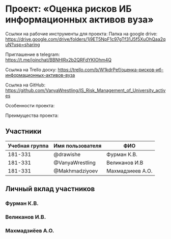 # Проект: «Оценка рисков ИБ информационных активов вуза»
Ссылки на рабочие инструменты для проекта:
Папка на google drive:
https://drive.google.com/drive/folders/1j9ET5NpF1c97gTf31J5f5XuOhQaa2quN?usp=sharing

Приглашение в telegram:
https://t.me/joinchat/BBNHlRx2b2QRFdYKIOhm4Q

Ссылка на Trello доску:
https://trello.com/b/W1kdrPef/оценка-рисков-иб-информационных-активов-вуза

Ссылка на GitHub:
https://github.com/VanyaWrestling/IS_Risk_Management_of_University_actives



Особенности проекта:


Преимущества проекта:


## Участники

| Учебная группа | Имя пользователя | ФИО                      |
|----------------|------------------|--------------------------|
| 181-331        | @drawishe        | Фурман К.В.              |
| 181-331        | @VanyaWrestling  | Великанов И.В            |
| 181-331        | @Makhmadziyoev   | Махмадзиеев А.О.         |

## Личный вклад участников

### Фурман К.В.



### Великанов И.В.



### Махмадзиёев А.О.




